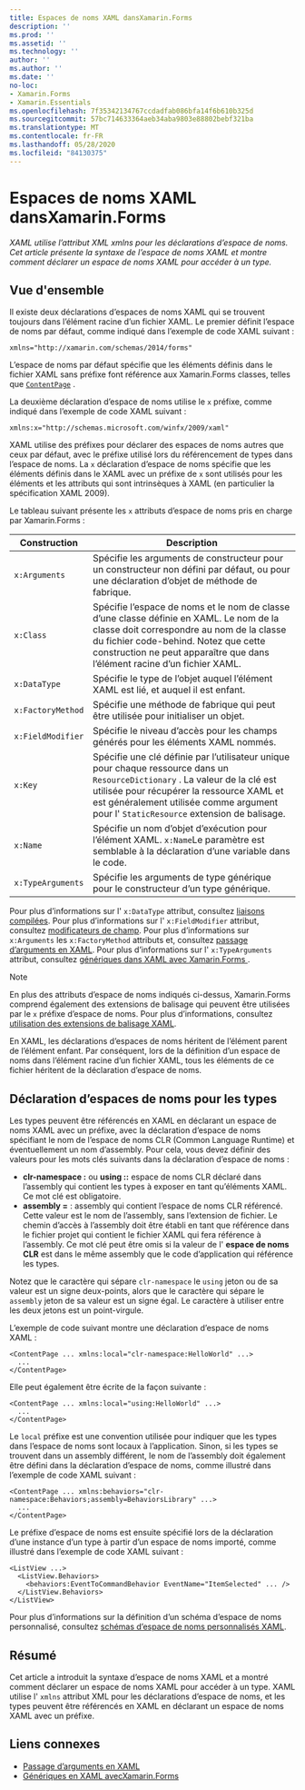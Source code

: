 ```yaml
---
title: Espaces de noms XAML dansXamarin.Forms
description: ''
ms.prod: ''
ms.assetid: ''
ms.technology: ''
author: ''
ms.author: ''
ms.date: ''
no-loc:
- Xamarin.Forms
- Xamarin.Essentials
ms.openlocfilehash: 7f35342134767ccdadfab086bfa14f6b610b325d
ms.sourcegitcommit: 57bc714633364aeb34aba9803e88802bebf321ba
ms.translationtype: MT
ms.contentlocale: fr-FR
ms.lasthandoff: 05/28/2020
ms.locfileid: "84130375"
---
```

# <a name="xaml-namespaces-in-xamarinforms"></a>Espaces de noms XAML dansXamarin.Forms

_XAML utilise l’attribut XML xmlns pour les déclarations d’espace de noms. Cet article présente la syntaxe de l’espace de noms XAML et montre comment déclarer un espace de noms XAML pour accéder à un type._

## <a name="overview"></a>Vue d'ensemble

Il existe deux déclarations d’espaces de noms XAML qui se trouvent toujours dans l’élément racine d’un fichier XAML. Le premier définit l’espace de noms par défaut, comme indiqué dans l’exemple de code XAML suivant :

```xaml
xmlns="http://xamarin.com/schemas/2014/forms"
```

L’espace de noms par défaut spécifie que les éléments définis dans le fichier XAML sans préfixe font référence aux Xamarin.Forms classes, telles que [`ContentPage`](xref:Xamarin.Forms.ContentPage) .

La deuxième déclaration d’espace de noms utilise le `x` préfixe, comme indiqué dans l’exemple de code XAML suivant :

```xaml
xmlns:x="http://schemas.microsoft.com/winfx/2009/xaml"
```

XAML utilise des préfixes pour déclarer des espaces de noms autres que ceux par défaut, avec le préfixe utilisé lors du référencement de types dans l’espace de noms. La `x` déclaration d’espace de noms spécifie que les éléments définis dans le XAML avec un préfixe de `x` sont utilisés pour les éléments et les attributs qui sont intrinsèques à XAML (en particulier la spécification XAML 2009).

Le tableau suivant présente les `x` attributs d’espace de noms pris en charge par Xamarin.Forms :

|Construction|Description|
|--- |--- |
|`x:Arguments`|Spécifie les arguments de constructeur pour un constructeur non défini par défaut, ou pour une déclaration d’objet de méthode de fabrique.|
|`x:Class`|Spécifie l’espace de noms et le nom de classe d’une classe définie en XAML. Le nom de la classe doit correspondre au nom de la classe du fichier code-behind. Notez que cette construction ne peut apparaître que dans l’élément racine d’un fichier XAML.|
|`x:DataType`|Spécifie le type de l’objet auquel l’élément XAML est lié, et auquel il est enfant.|
|`x:FactoryMethod`|Spécifie une méthode de fabrique qui peut être utilisée pour initialiser un objet.|
|`x:FieldModifier`|Spécifie le niveau d’accès pour les champs générés pour les éléments XAML nommés.|
|`x:Key`|Spécifie une clé définie par l’utilisateur unique pour chaque ressource dans un `ResourceDictionary` . La valeur de la clé est utilisée pour récupérer la ressource XAML et est généralement utilisée comme argument pour l' `StaticResource` extension de balisage.|
|`x:Name`|Spécifie un nom d’objet d’exécution pour l’élément XAML. `x:Name`Le paramètre est semblable à la déclaration d’une variable dans le code.|
|`x:TypeArguments`|Spécifie les arguments de type générique pour le constructeur d’un type générique.|

Pour plus d’informations sur l' `x:DataType` attribut, consultez [liaisons compilées](~/xamarin-forms/app-fundamentals/data-binding/compiled-bindings.md). Pour plus d’informations sur l' `x:FieldModifier` attribut, consultez [modificateurs de champ](~/xamarin-forms/xaml/field-modifiers.md). Pour plus d’informations sur `x:Arguments` les `x:FactoryMethod` attributs et, consultez [passage d’arguments en XAML](~/xamarin-forms/xaml/passing-arguments.md). Pour plus d’informations sur l' `x:TypeArguments` attribut, consultez [génériques dans XAML avec Xamarin.Forms ](generics.md).

> [!NOTE]
> En plus des attributs d’espace de noms indiqués ci-dessus, Xamarin.Forms comprend également des extensions de balisage qui peuvent être utilisées par le `x` préfixe d’espace de noms. Pour plus d’informations, consultez [utilisation des extensions de balisage XAML](~/xamarin-forms/xaml/markup-extensions/consuming.md).

En XAML, les déclarations d’espaces de noms héritent de l’élément parent de l’élément enfant. Par conséquent, lors de la définition d’un espace de noms dans l’élément racine d’un fichier XAML, tous les éléments de ce fichier héritent de la déclaration d’espace de noms.

## <a name="declaring-namespaces-for-types"></a>Déclaration d’espaces de noms pour les types

Les types peuvent être référencés en XAML en déclarant un espace de noms XAML avec un préfixe, avec la déclaration d’espace de noms spécifiant le nom de l’espace de noms CLR (Common Language Runtime) et éventuellement un nom d’assembly. Pour cela, vous devez définir des valeurs pour les mots clés suivants dans la déclaration d’espace de noms :

- **clr-namespace :** ou **using ::** espace de noms CLR déclaré dans l’assembly qui contient les types à exposer en tant qu’éléments XAML. Ce mot clé est obligatoire.
- **assembly =** : assembly qui contient l’espace de noms CLR référencé. Cette valeur est le nom de l’assembly, sans l’extension de fichier. Le chemin d’accès à l’assembly doit être établi en tant que référence dans le fichier projet qui contient le fichier XAML qui fera référence à l’assembly. Ce mot clé peut être omis si la valeur de l' **espace de noms CLR** est dans le même assembly que le code d’application qui référence les types.

Notez que le caractère qui sépare `clr-namespace` le `using` jeton ou de sa valeur est un signe deux-points, alors que le caractère qui sépare le `assembly` jeton de sa valeur est un signe égal. Le caractère à utiliser entre les deux jetons est un point-virgule.

L’exemple de code suivant montre une déclaration d’espace de noms XAML :

```xaml
<ContentPage ... xmlns:local="clr-namespace:HelloWorld" ...>
  ...
</ContentPage>
```

Elle peut également être écrite de la façon suivante :

```xaml
<ContentPage ... xmlns:local="using:HelloWorld" ...>
  ...
</ContentPage>
```

Le `local` préfixe est une convention utilisée pour indiquer que les types dans l’espace de noms sont locaux à l’application. Sinon, si les types se trouvent dans un assembly différent, le nom de l’assembly doit également être défini dans la déclaration d’espace de noms, comme illustré dans l’exemple de code XAML suivant :

```xaml
<ContentPage ... xmlns:behaviors="clr-namespace:Behaviors;assembly=BehaviorsLibrary" ...>
  ...
</ContentPage>
```

Le préfixe d’espace de noms est ensuite spécifié lors de la déclaration d’une instance d’un type à partir d’un espace de noms importé, comme illustré dans l’exemple de code XAML suivant :

```xaml
<ListView ...>
  <ListView.Behaviors>
    <behaviors:EventToCommandBehavior EventName="ItemSelected" ... />
  </ListView.Behaviors>
</ListView>
```

Pour plus d’informations sur la définition d’un schéma d’espace de noms personnalisé, consultez [schémas d’espace de noms personnalisés XAML](custom-namespace-schemas.md).

## <a name="summary"></a>Résumé

Cet article a introduit la syntaxe d’espace de noms XAML et a montré comment déclarer un espace de noms XAML pour accéder à un type. XAML utilise l' `xmlns` attribut XML pour les déclarations d’espace de noms, et les types peuvent être référencés en XAML en déclarant un espace de noms XAML avec un préfixe.

## <a name="related-links"></a>Liens connexes

- [Passage d’arguments en XAML](~/xamarin-forms/xaml/passing-arguments.md)
- [Génériques en XAML avecXamarin.Forms](generics.md)
